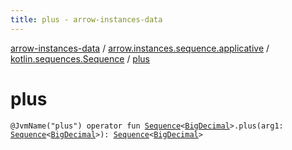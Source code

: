 ```yaml
---
title: plus - arrow-instances-data
---
```


[arrow-instances-data](../../index.html) / [arrow.instances.sequence.applicative](../index.html) / [kotlin.sequences.Sequence](index.html) / [plus](./plus.html)

# plus

`@JvmName("plus") operator fun `[`Sequence`](https://kotlinlang.org/api/latest/jvm/stdlib/kotlin.sequences/-sequence/index.html)`<`[`BigDecimal`](http://docs.oracle.com/javase/6/docs/api/java/math/BigDecimal.html)`>.plus(arg1: `[`Sequence`](https://kotlinlang.org/api/latest/jvm/stdlib/kotlin.sequences/-sequence/index.html)`<`[`BigDecimal`](http://docs.oracle.com/javase/6/docs/api/java/math/BigDecimal.html)`>): `[`Sequence`](https://kotlinlang.org/api/latest/jvm/stdlib/kotlin.sequences/-sequence/index.html)`<`[`BigDecimal`](http://docs.oracle.com/javase/6/docs/api/java/math/BigDecimal.html)`>`